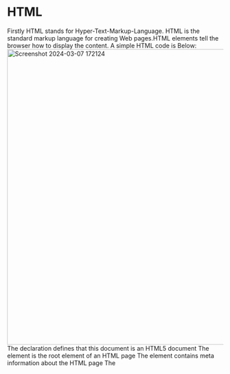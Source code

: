# HTML
Firstly HTML stands for Hyper-Text-Markup-Language.
HTML is the standard markup language for creating Web pages.HTML elements tell the browser how to display the content.
A simple HTML code is Below:
<img width="689" alt="Screenshot 2024-03-07 172124" src="https://github.com/GANU1498/HTML/assets/143490640/f495571c-3f1f-4fc6-829c-262776407dc4">
The <!DOCTYPE html> declaration defines that this document is an HTML5 document
The <html> element is the root element of an HTML page
The <head> element contains meta information about the HTML page
The <title> element specifies a title for the HTML page (which is shown in the browser's title bar or in the page's tab)
The <body> element defines the document's body, and is a container for all the visible contents, such as headings, paragraphs, images, hyperlinks, tables, lists, etc.
<!--
The <h1> element defines a large heading
The <p> element defines a paragraph
The <!DOCTYPE> Declaration
The <!DOCTYPE> declaration represents the document type, and helps browsers to display web pages correctly.

It must only appear once, at the top of the page (before any HTML tags).

The <!DOCTYPE> declaration is not case sensitive.

The <!DOCTYPE> declaration for HTML5 is:
<!DOCTYPE html>
-->
